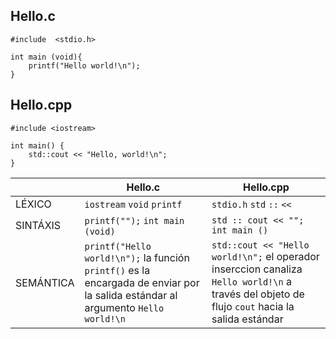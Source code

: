 ## Hello.c
~~~
#include  <stdio.h>

int main (void){
    printf("Hello world!\n");
}

~~~          
## Hello.cpp       
~~~
#include <iostream>

int main() {
    std::cout << "Hello, world!\n";     
}
~~~ 

||Hello.c  |Hello.cpp |
|---------|--------------------------------------|--------------------------------------------|
|LÉXICO |`iostream` `void`  `printf`  |  `stdio.h` `std` `::` `<<` |
|SINTÁXIS |`printf("");` `int main (void)`|`std :: cout << "";` `int main ()` |
|SEMÁNTICA |`printf("Hello world!\n");` la función `printf()` es la encargada de enviar por la salida estándar al argumento `Hello world!\n`| `std::cout << "Hello world!\n";` el operador inserccion canaliza `Hello world!\n` a través del objeto de flujo `cout` hacia la salida estándar|

